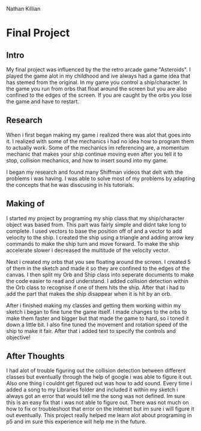 Nathan Killian

# Final Project

## Intro
My final project was influenced by the the retro arcade game "Asteroids". I played the game alot in my childhood and ive always had a game idea that has stemed from the original. In my game you control a ship/character. In the game you run from orbs that float around the screen but you are also confined to the edges of the screen. If you are caught by the orbs you lose the game and have to restart.

## Research
When i first began making my game i realized there was alot that goes into it. I realized with some of the mechanics i had no idea how to program them to actually work. Some of the mechanics im referencing are, a momentum mechanic that makes your ship continue moving even after you tell it to stop, collision mechanics, and how to insert sound into my game.

I began my research and found many Shiffman videos that delt with the problems i was having. I was able to solve most of my problems by adapting the concepts that he was disscusing in his tutorials.

## Making of
I started my project by programing my ship class that my ship/character object was based from. This part was fairly simple and didnt take long to complete. I used vectors to base the position off of and a vector to add velocity to the ship. I created the ship using a triangle and adding arrow key commands to make the ship turn and move forward. To make the ship accelerate slower i decreased the multitude of the velocity vector.

Next i created my orbs that you see floating around the screen. I created 5 of them in the sketch and made it so they are confined to the edges of the canvas. I then split my Orb and Ship class into seperate documents to make the code easier to read and understand. I added collision detection within the Orb class to recognise if one of them hits the ship. After that i had to add the part that makes the ship disappear when it is hit by an orb.

After i finished making my classes and getting them working within my sketch i began to fine tune the game itself. I made changes to the orbs to make them faster and bigger but that made the game to hard, so i toned it down a little bit. I also fine tuned the movement and rotation speed of the ship to make it fair. After that i added text to specify the controls and objective!

## After Thoughts
I had alot of trouble figuring out the collision detection between different classes but eventually through the help of google i was able to figure it out. Also one thing i couldnt get figured out was how to add sound. Every time i added a song to my Libraries folder and included it within my sketch i always got an error that would tell me the song was not defined. Im sure this is an easy fix that i was not able to figure out. There was not much on how to fix or troubleshoot that error on the internet but im sure i will figure it out eventually. This project really helped me learn alot about programing in p5 and im sure this experience will help me in the future.
